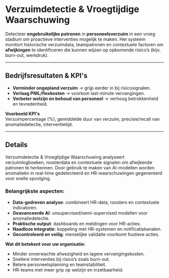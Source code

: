 # Verzuimdetectie & Vroegtijdige Waarschuwing
 
Detecteer **ongebruikelijke patronen** in **personeelsverzuim** in een vroeg stadium om proactieve interventies mogelijk te maken. Het systeem monitort historische verzuimdata, teampatronen en contextuele factoren om **afwijkingen** te identificeren die kunnen wijzen op opkomende risico’s (bijv. burn-out, werkdruk).  

---

## Bedrijfsresultaten & KPI's 
- **Verminder ongepland verzuim** → grijp eerder in bij risicosignalen.  
- **Verlaag PNIL/flexkosten** → voorkom last-minute vervangingen.  
- **Verbeter welzijn en behoud van personeel** → verhoog betrokkenheid en tevredenheid.  

**Voorbeeld KPI's**  
Verzuimpercentage (%), gemiddelde duur van verzuim, precisie/recall van anomaliedetectie, interventietijd.

---

## Details
Verzuimdetectie & Vroegtijdige Waarschuwing analyseert verzuimlogboeken, roosterdata en contextuele signalen om afwijkende patronen te herkennen. Door gebruik te maken van AI-modellen worden anomalieën in real-time gedetecteerd en HR-waarschuwingen gegenereerd voor snelle opvolging.  

### Belangrijkste aspecten: 
- **Data-gedreven analyse**: combineert HR-data, roosters en contextuele indicatoren.  
- **Geavanceerde AI**: unsupervised/semi-supervised modellen voor anomaliedetectie.  
- **Praktische output**: dashboards en meldingen voor HR-acties.  
- **Naadloze integratie**: koppeling met HR-systemen en notificatiekanalen.  
- **Gecontroleerd en veilig**: menselijke validatie voorkomt foutieve acties.  

**Wat dit betekent voor uw organisatie:**  
- Minder onverwachte afwezigheid en lagere vervangingskosten.  
- Snellere interventies bij risico’s zoals burn-out.  
- Betere personeelsplanning en teamstabiliteit.  
- HR-teams met meer grip op welzijn en inzetbaarheid.
